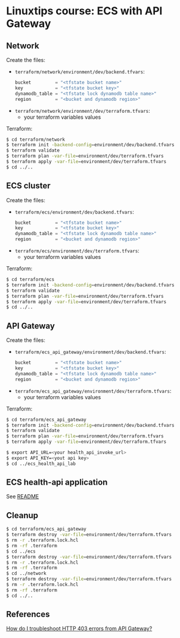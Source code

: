# Linuxtips course: ECS with API Gateway

## Network

Create the files:
* `terraform/network/environment/dev/backend.tfvars`:
  ```tf
  bucket         = "<tfstate bucket name>"
  key            = "<tfstate bucket key>"
  dynamodb_table = "<tfstate lock dynamodb table name>"
  region         = "<bucket and dynamodb region>"
  ```
* `terraform/network/environment/dev/terraform.tfvars`:
  * your terraform variables values

Terraform:

```bash
$ cd terraform/network
$ terraform init -backend-config=environment/dev/backend.tfvars
$ terraform validate
$ terraform plan -var-file=environment/dev/terraform.tfvars
$ terraform apply -var-file=environment/dev/terraform.tfvars
$ cd ../..
```

## ECS cluster

Create the files:
* `terraform/ecs/environment/dev/backend.tfvars`:
  ```tf
  bucket         = "<tfstate bucket name>"
  key            = "<tfstate bucket key>"
  dynamodb_table = "<tfstate lock dynamodb table name>"
  region         = "<bucket and dynamodb region>"
  ```
* `terraform/ecs/environment/dev/terraform.tfvars`:
  * your terraform variables values

Terraform:

```bash
$ cd terraform/ecs
$ terraform init -backend-config=environment/dev/backend.tfvars
$ terraform validate
$ terraform plan -var-file=environment/dev/terraform.tfvars
$ terraform apply -var-file=environment/dev/terraform.tfvars
$ cd ../..
```

## API Gateway

Create the files:
* `terraform/ecs_api_gateway/environment/dev/backend.tfvars`:
  ```tf
  bucket         = "<tfstate bucket name>"
  key            = "<tfstate bucket key>"
  dynamodb_table = "<tfstate lock dynamodb table name>"
  region         = "<bucket and dynamodb region>"
  ```
* `terraform/ecs_api_gateway/environment/dev/terraform.tfvars`:
  * your terraform variables values

Terraform:

```bash
$ cd terraform/ecs_api_gateway
$ terraform init -backend-config=environment/dev/backend.tfvars
$ terraform validate
$ terraform plan -var-file=environment/dev/terraform.tfvars
$ terraform apply -var-file=environment/dev/terraform.tfvars

$ export API_URL=<your health_api_invoke_url>
$ export API_KEY=<yout api key>
$ cd ../ecs_health_api_lab
```

## ECS health-api application 

See [README](terraform/ecs_health_api_lab/README.md)

## Cleanup

```bash
$ cd terraform/ecs_api_gateway
$ terraform destroy -var-file=environment/dev/terraform.tfvars
$ rm -r .terraform.lock.hcl 
$ rm -rf .terraform
$ cd ../ecs
$ terraform destroy -var-file=environment/dev/terraform.tfvars
$ rm -r .terraform.lock.hcl 
$ rm -rf .terraform
$ cd ../network
$ terraform destroy -var-file=environment/dev/terraform.tfvars
$ rm -r .terraform.lock.hcl 
$ rm -rf .terraform
$ cd ../..
```

## References

[How do I troubleshoot HTTP 403 errors from API Gateway?](https://repost.aws/knowledge-center/api-gateway-troubleshoot-403-forbidden)
